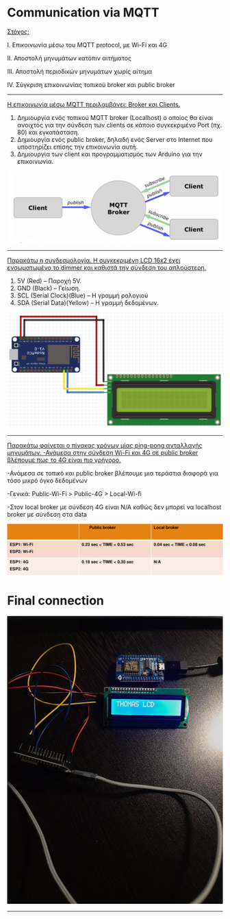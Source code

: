 # Communication via MQTT

<ins>Στόχος:</ins>

I. Επικοινωνία μέσω του MQTT protocol, με Wi-Fi και 4G

II. Αποστολή μηνυμάτων κατόπιν αιτήματος

III. Αποστολή περιοδικών μηνυμάτων χωρίς αίτημα

IV. Σύγκριση επικοινωνίας τοπικού broker και public broker

****

<ins> Η επικοινωνία μέσω MQTT περιλαμβάνει: Broker και Clients.</ins>
1) Δημιουργία ενός τοπικού MQTT broker (Localhost) ο οποίος θα είναι ανοιχτός για την σύνδεση των
clients σε κάποιο συγκεκριμένο Port (πχ. 80) και εγκατάσταση.
2) Δημιουργία ενός public broker, δηλαδή ενός Server στο Internet που υποστηρίζει επίσης την
επικοινωνία αυτή.
3) Δημιουργία των client και προγραμματισμός των Arduino για την επικοινωνία.

![](method.png)

***

<ins>Παρακάτω η συνδεσμολογία. Η συγκεκριμένη LCD 16x2
έχει ενσωματωμένο το dimmer και καθιστά την σύνδεση του απλούστερη.</ins>
1) 5V (Red) – Παροχή 5V.
2) GND (Black) – Γείωση.
3) SCL (Serial Clock)(Blue) – Η γραμμή ρολογιού
4) SDA (Serial Data)(Yellow) – Η γραμμή δεδομένων.

![](conn.png)

****
<ins>Παρακάτω φαίνεται ο πίνακας χρόνων μίας ping-pong ανταλλαγής μηνυμάτων.
  -Ανάμεσα στην σύνδεση Wi-Fi και 4G σε public broker βλέπουμε πως το 4G είναι πιο γρήγορο.

-Ανάμεσα σε τοπικό και public broker βλέπουμε μια τεράστια διαφορά για τόσο μικρό όγκο δεδομένων

-Γενικά: Public-Wi-Fi > Public-4G > Local-Wi-fi

-Στον local broker με σύνδεση 4G είναι N/A καθώς δεν μπορεί να localhost broker με σύνδεση στα data

![](table.png)


# Final connection
![](final.jpg)

****
